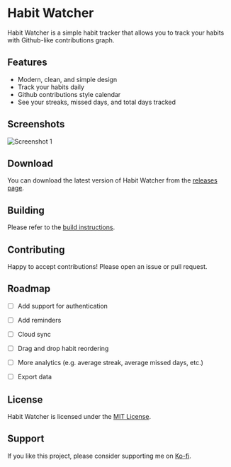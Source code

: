 # Habit Watcher

Habit Watcher is a simple habit tracker that allows you to track your habits with Github-like contributions graph.

## Features

- Modern, clean, and simple design
- Track your habits daily
- Github contributions style calendar
- See your streaks, missed days, and total days tracked

## Screenshots

![Screenshot 1](https://i.imgur.com/vQovv5T.png)

## Download

You can download the latest version of Habit Watcher from the [releases page](https://github.com/n4zim/habit-watcher/releases).

## Building

Please refer to the [build instructions](BUILD.md).

## Contributing

Happy to accept contributions! Please open an issue or pull request.

## Roadmap

- [ ] Add support for authentication
- [ ] Add reminders
- [ ] Cloud sync
- [ ] Drag and drop habit reordering
- [ ] More analytics (e.g. average streak, average missed days, etc.)
- [ ] Export data


## License

Habit Watcher is licensed under the [MIT License](LICENSE).

## Support

If you like this project, please consider supporting me on  [Ko-fi](https://ko-fi.com/n4ze3m).
